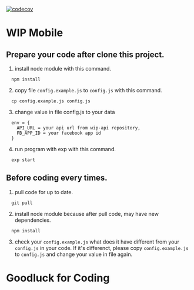 [![codecov](https://codecov.io/gh/wipcamp/wip-mobile/branch/master/graph/badge.svg?branch=feature/test)](https://codecov.io/gh/wipcamp/wip-mobile?branch=feature/test)
# WIP Mobile
## Prepare your code after clone this project.
1. install node module with this command.
```
  npm install
```
2. copy file ```config.example.js``` to ```config.js``` with this command.
```
  cp config.example.js config.js
```
3. change value in file config.js to your data
```
  env = {
    API_URL = your api url from wip-api repository,
    FB_APP_ID = your facebook app id
  }
```
4. run program with exp with this command.
```
  exp start
```

## Before coding every times.
1. pull code for up to date.
```
  git pull
```
2. install node module because after pull code, may have new dependencies.
```
  npm install
```
3. check your ```config.example.js``` what does it have different from your ```config.js``` in your code. If it's differenct, please copy ```config.example.js``` to ```config.js``` and change your value in file again.

# Goodluck for Coding